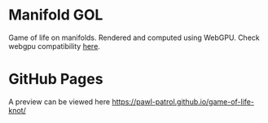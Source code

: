 # Manifold GOL

Game of life on manifolds. Rendered and computed using WebGPU.
Check webgpu compatibility [here](https://developer.mozilla.org/en-US/docs/Web/API/WebGPU_API#browser_compatibility).

# GitHub Pages

A preview can be viewed here https://pawl-patrol.github.io/game-of-life-knot/

